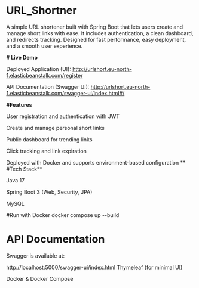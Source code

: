 # URL_Shortner
A simple URL shortener built with Spring Boot that lets users create and manage short links with ease. It includes authentication, a clean dashboard, and redirects tracking. Designed for fast performance, easy deployment, and a smooth user experience.

**# Live Demo**

Deployed Application (UI): http://urlshort.eu-north-1.elasticbeanstalk.com/register

API Documentation (Swagger UI): http://urlshort.eu-north-1.elasticbeanstalk.com/swagger-ui/index.html#/

**#Features**

User registration and authentication with JWT

Create and manage personal short links

Public dashboard for trending links

Click tracking and link expiration

Deployed with Docker and supports environment-based configuration
**
#Tech Stack**

Java 17

Spring Boot 3 (Web, Security, JPA)

MySQL


#Run with Docker
docker compose up --build

# API Documentation

Swagger is available at:

http://localhost:5000/swagger-ui/index.html
Thymeleaf (for minimal UI)

Docker & Docker Compose
